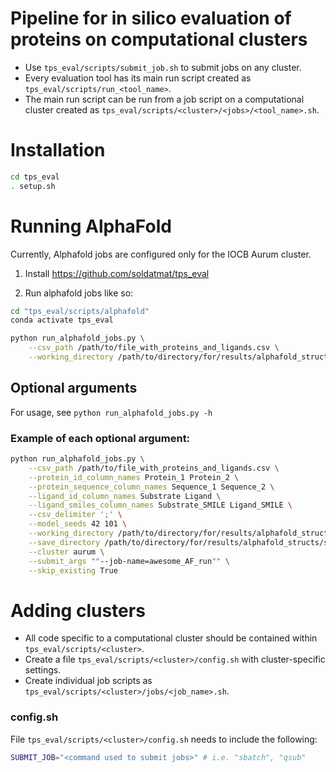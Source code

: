 # Pipeline for in silico evaluation of proteins on computational clusters
- Use `tps_eval/scripts/submit_job.sh` to submit jobs on any cluster.
- Every evaluation tool has its main run script created as `tps_eval/scripts/run_<tool_name>`.
- The main run script can be run from a job script on a computational cluster created as `tps_eval/scripts/<cluster>/<jobs>/<tool_name>.sh`.

# Installation
```sh
cd tps_eval
. setup.sh
```

# Running AlphaFold
Currently, Alphafold jobs are configured only for the IOCB Aurum cluster.

1) Install https://github.com/soldatmat/tps_eval

2) Run alphafold jobs like so:
```sh
cd "tps_eval/scripts/alphafold"
conda activate tps_eval
```
```sh
python run_alphafold_jobs.py \
    --csv_path /path/to/file_with_proteins_and_ligands.csv \
    --working_directory /path/to/directory/for/results/alphafold_structs
```
## Optional arguments
For usage, see `python run_alphafold_jobs.py -h`
### Example of each optional argument:
```sh
python run_alphafold_jobs.py \
    --csv_path /path/to/file_with_proteins_and_ligands.csv \
    --protein_id_column_names Protein_1 Protein_2 \
    --protein_sequence_column_names Sequence_1 Sequence_2 \
    --ligand_id_column_names Substrate Ligand \
    --ligand_smiles_column_names Substrate_SMILE Ligand_SMILE \
    --csv_delimiter ';' \
    --model_seeds 42 101 \
    --working_directory /path/to/directory/for/results/alphafold_structs \
    --save_directory /path/to/directory/for/results/alphafold_structs/structs \
    --cluster aurum \
    --submit_args ""--job-name=awesome_AF_run"" \
    --skip_existing True
```

# Adding clusters
- All code specific to a computational cluster should be contained within `tps_eval/scripts/<cluster>`.
- Create a file `tps_eval/scripts/<cluster>/config.sh` with cluster-specific settings.
- Create individual job scripts as `tps_eval/scripts/<cluster>/jobs/<job_name>.sh`.

### config.sh
File `tps_eval/scripts/<cluster>/config.sh` needs to include the following:
```sh
SUBMIT_JOB="<command used to submit jobs>" # i.e. "sbatch", "qsub"
```
